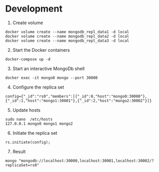 # Development
1. Create volume
```
docker volume create --name mongodb_repl_data1 -d local
docker volume create --name mongodb_repl_data2 -d local
docker volume create --name mongodb_repl_data3 -d local
```
2. Start the Docker containers
```
docker-compose up -d
```
3. Start an interactive MongoDb shell
```
docker exec -it mongo0 mongo --port 30000
```
4.  Configure the replica set
```
config={"_id":"rs0","members":[{"_id":0,"host":"mongo0:30000"},{"_id":1,"host":"mongo1:30001"},{"_id":2,"host":"mongo2:30002"}]}
```
5. Update hosts
```
sudo nano  /etc/hosts
127.0.0.1 mongo0 mongo1 mongo2
```
6. Initiate the replica set
```
rs.initiate(config);
```
7. Result
```
mongo "mongodb://localhost:30000,localhost:30001,localhost:30002/?replicaSet=rs0"
